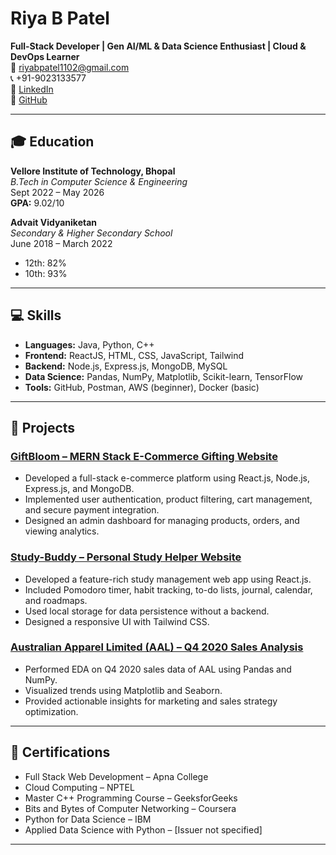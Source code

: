 # Riya B Patel

**Full-Stack Developer | Gen AI/ML & Data Science Enthusiast | Cloud & DevOps Learner**  
📧 [riyabpatel1102@gmail.com](mailto:riyabpatel1102@gmail.com)  
📞 +91-9023133577  
🔗 [LinkedIn](https://www.linkedin.com/in/riya-patel-b35387250/)  
🐙 [GitHub](https://github.com/riya9927)

---

## 🎓 Education

**Vellore Institute of Technology, Bhopal**  
*B.Tech in Computer Science & Engineering*  
Sept 2022 – May 2026  
**GPA:** 9.02/10

**Advait Vidyaniketan**  
*Secondary & Higher Secondary School*  
June 2018 – March 2022  
- 12th: 82%  
- 10th: 93%

---

## 💻 Skills

- **Languages:** Java, Python, C++
- **Frontend:** ReactJS, HTML, CSS, JavaScript, Tailwind
- **Backend:** Node.js, Express.js, MongoDB, MySQL
- **Data Science:** Pandas, NumPy, Matplotlib, Scikit-learn, TensorFlow
- **Tools:** GitHub, Postman, AWS (beginner), Docker (basic)

---

## 🚀 Projects

### [GiftBloom – MERN Stack E-Commerce Gifting Website](https://github.com/riya9927/GiftBloom)
- Developed a full-stack e-commerce platform using React.js, Node.js, Express.js, and MongoDB.
- Implemented user authentication, product filtering, cart management, and secure payment integration.
- Designed an admin dashboard for managing products, orders, and viewing analytics.

### [Study-Buddy – Personal Study Helper Website](https://github.com/riya9927/study-buddy)
- Developed a feature-rich study management web app using React.js.
- Included Pomodoro timer, habit tracking, to-do lists, journal, calendar, and roadmaps.
- Used local storage for data persistence without a backend.
- Designed a responsive UI with Tailwind CSS.

### [Australian Apparel Limited (AAL) – Q4 2020 Sales Analysis](https://github.com/riya9927/Australian-Apparel-Limited-AAL---Q4-2020-Sales-Analysis)
- Performed EDA on Q4 2020 sales data of AAL using Pandas and NumPy.
- Visualized trends using Matplotlib and Seaborn.
- Provided actionable insights for marketing and sales strategy optimization.

---

## 📜 Certifications

- Full Stack Web Development – Apna College  
- Cloud Computing – NPTEL  
- Master C++ Programming Course – GeeksforGeeks  
- Bits and Bytes of Computer Networking – Coursera  
- Python for Data Science – IBM  
- Applied Data Science with Python – [Issuer not specified]

---
